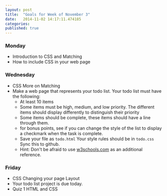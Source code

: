 ```yaml
---
layout: post
title:  "Goals for Week of November 3"
date:   2014-11-02 14:17:11.474185
categories:
published: true
---
```


### Monday

* Introduction to CSS and Matching
* How to include CSS in your web page



### Wednesday

* CSS More on Matching
* Make a web page that represents your todo list.  Your todo list must have the following:
  * At least 10 items
  * Some items must be high, medium, and low priority.  The different items should display differently to distinguish their priority
  * Some items should be complete, these items should have a line through them.
  * for bonus points, see if you can change the style of the list to display a checkmark when the task is complete.
  * Save your file as ``todo.html``  Your style rules should be in ``todo.css``  Sync this to github.
  * Hint:  Don't be afraid to use [w3schools.com](http://www.w3schools.com) as an additional reference.



### Friday

* CSS Changing your page Layout
* Your todo list project is due today.
* Quiz 1  HTML and CSS
